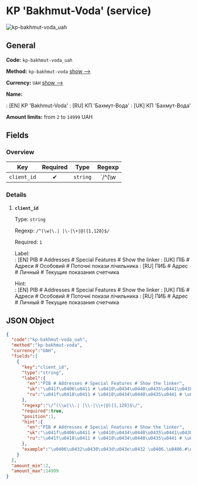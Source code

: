 
# KP 'Bakhmut-Voda' (service) 
![kp-bakhmut-voda_uah](https://static.openfintech.io/payout_methods/kp-bakhmut-voda_uah/logo.svg?w=400&c=v0.59.26#w24)  

## General 
 
**Code:** `kp-bakhmut-voda_uah` 
 
**Method:** `kp-bakhmut-voda` [show -->](/payout-methods/kp-bakhmut-voda/) 
 
**Currency:** `UAH` [show -->](/currencies/UAH/) 
 
**Name:** 
 
:	[EN] KP 'Bakhmut-Voda' 
:	[RU] КП 'Бахмут-Вода' 
:	[UK] КП 'Бахмут-Вода' 
 
**Amount limits:** from `2` to `14999` UAH 

## Fields 

### Overview 

|Key|Required|Type|Regexp| 
|:---:|:---:|:---:|:---:| 
|`client_id`|✔|`string`|`/^(\w|\.| |\-|\+|@){1,128}$/`| 
 

### Details 
 
1. **`client_id`** 
 
	Type: `string` 
 
	Regexp: `/^(\w|\.| |\-|\+|@){1,128}$/` 
 
	Required: `1` 
 
	Label:  
	: [EN] PIB # Addresses # Special Features # Show the linker 
	: [UK] ПІБ # Адреси # Особовий # Поточні покази лічильника 
	: [RU] ПИБ # Адрес # Личный # Текущие показания счетчика 
 
	Hint:  
	: [EN] PIB # Addresses # Special Features # Show the linker 
	: [UK] ПІБ # Адреси # Особовий # Поточні покази лічильника 
	: [RU] ПИБ # Адрес # Личный # Текущие показания счетчика 
 

## JSON Object 

```json
{
  "code":"kp-bakhmut-voda_uah",
  "method":"kp-bakhmut-voda",
  "currency":"UAH",
  "fields":[
    {
      "key":"client_id",
      "type":"string",
      "label":{
        "en":"PIB # Addresses # Special Features # Show the linker",
        "uk":"\u041f\u0406\u0411 # \u0410\u0434\u0440\u0435\u0441\u0438 # \u041e\u0441\u043e\u0431\u043e\u0432\u0438\u0439 # \u041f\u043e\u0442\u043e\u0447\u043d\u0456 \u043f\u043e\u043a\u0430\u0437\u0438 \u043b\u0456\u0447\u0438\u043b\u044c\u043d\u0438\u043a\u0430",
        "ru":"\u041f\u0418\u0411 # \u0410\u0434\u0440\u0435\u0441 # \u041b\u0438\u0447\u043d\u044b\u0439 # \u0422\u0435\u043a\u0443\u0449\u0438\u0435 \u043f\u043e\u043a\u0430\u0437\u0430\u043d\u0438\u044f \u0441\u0447\u0435\u0442\u0447\u0438\u043a\u0430"
      },
      "regexp":"\/^(\\w|\\.| |\\-|\\+|@){1,128}$\/",
      "required":true,
      "position":1,
      "hint":{
        "en":"PIB # Addresses # Special Features # Show the linker",
        "uk":"\u041f\u0406\u0411 # \u0410\u0434\u0440\u0435\u0441\u0438 # \u041e\u0441\u043e\u0431\u043e\u0432\u0438\u0439 # \u041f\u043e\u0442\u043e\u0447\u043d\u0456 \u043f\u043e\u043a\u0430\u0437\u0438 \u043b\u0456\u0447\u0438\u043b\u044c\u043d\u0438\u043a\u0430",
        "ru":"\u041f\u0418\u0411 # \u0410\u0434\u0440\u0435\u0441 # \u041b\u0438\u0447\u043d\u044b\u0439 # \u0422\u0435\u043a\u0443\u0449\u0438\u0435 \u043f\u043e\u043a\u0430\u0437\u0430\u043d\u0438\u044f \u0441\u0447\u0435\u0442\u0447\u0438\u043a\u0430"
      },
      "example":"\u0406\u0432\u0430\u043d\u043e\u0432 \u0406.\u0406.#\u0432\u0443\u043b. \u0410\u0440\u0442\u0435\u043c\u0430, \u043a\u0432. 12#05084#300"
    }
  ],
  "amount_min":2,
  "amount_max":14999
}
```  
